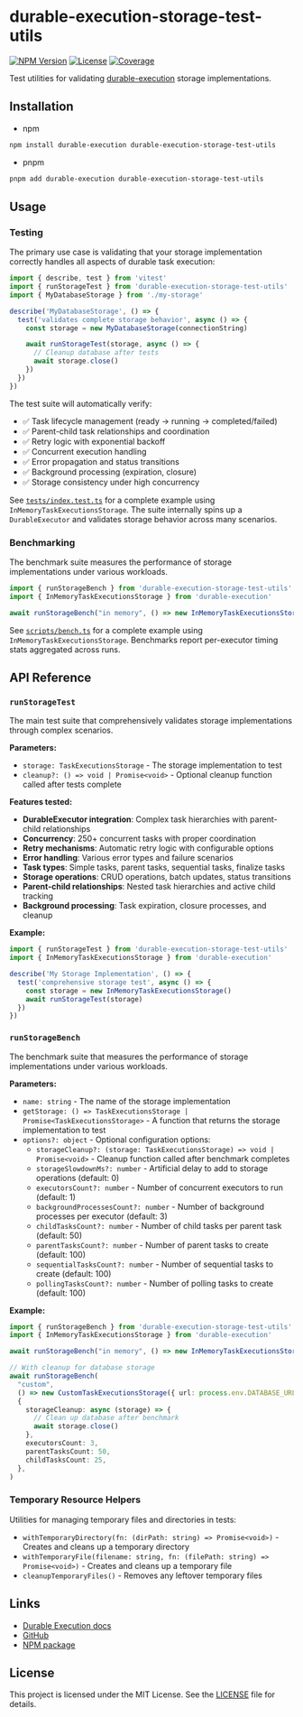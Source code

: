 # durable-execution-storage-test-utils

[![NPM Version](https://img.shields.io/npm/v/durable-execution-storage-test-utils)](https://www.npmjs.com/package/durable-execution-storage-test-utils)
[![License](https://img.shields.io/npm/l/durable-execution-storage-test-utils)](https://github.com/gpahal/durable-execution/blob/main/LICENSE)
[![Coverage](https://img.shields.io/codecov/c/github/gpahal/durable-execution/main?flag=durable-execution-storage-test-utils)](https://codecov.io/gh/gpahal/durable-execution?flag=durable-execution-storage-test-utils)

Test utilities for validating [durable-execution](https://github.com/gpahal/durable-execution) storage implementations.

## Installation

- npm

```bash
npm install durable-execution durable-execution-storage-test-utils
```

- pnpm

```bash
pnpm add durable-execution durable-execution-storage-test-utils
```

## Usage

### Testing

The primary use case is validating that your storage implementation correctly handles all aspects of durable task execution:

```ts
import { describe, test } from 'vitest'
import { runStorageTest } from 'durable-execution-storage-test-utils'
import { MyDatabaseStorage } from './my-storage'

describe('MyDatabaseStorage', () => {
  test('validates complete storage behavior', async () => {
    const storage = new MyDatabaseStorage(connectionString)

    await runStorageTest(storage, async () => {
      // Cleanup database after tests
      await storage.close()
    })
  })
})
```

The test suite will automatically verify:

- ✅ Task lifecycle management (ready → running → completed/failed)
- ✅ Parent-child task relationships and coordination
- ✅ Retry logic with exponential backoff
- ✅ Concurrent execution handling
- ✅ Error propagation and status transitions
- ✅ Background processing (expiration, closure)
- ✅ Storage consistency under high concurrency

See [`tests/index.test.ts`](./tests/index.test.ts) for a complete example using `InMemoryTaskExecutionsStorage`. The suite internally spins up a `DurableExecutor` and validates storage behavior across many scenarios.

### Benchmarking

The benchmark suite measures the performance of storage implementations under various workloads.

```ts
import { runStorageBench } from 'durable-execution-storage-test-utils'
import { InMemoryTaskExecutionsStorage } from 'durable-execution'

await runStorageBench("in memory", () => new InMemoryTaskExecutionsStorage())
```

See [`scripts/bench.ts`](./scripts/bench.ts) for a complete example using `InMemoryTaskExecutionsStorage`. Benchmarks report per-executor timing stats aggregated across runs.

## API Reference

### `runStorageTest`

The main test suite that comprehensively validates storage implementations through complex scenarios.

**Parameters:**

- `storage: TaskExecutionsStorage` - The storage implementation to test
- `cleanup?: () => void | Promise<void>` - Optional cleanup function called after tests complete

**Features tested:**

- **DurableExecutor integration**: Complex task hierarchies with parent-child relationships
- **Concurrency**: 250+ concurrent tasks with proper coordination
- **Retry mechanisms**: Automatic retry logic with configurable options
- **Error handling**: Various error types and failure scenarios
- **Task types**: Simple tasks, parent tasks, sequential tasks, finalize tasks
- **Storage operations**: CRUD operations, batch updates, status transitions
- **Parent-child relationships**: Nested task hierarchies and active child tracking
- **Background processing**: Task expiration, closure processes, and cleanup

**Example:**

```ts
import { runStorageTest } from 'durable-execution-storage-test-utils'
import { InMemoryTaskExecutionsStorage } from 'durable-execution'

describe('My Storage Implementation', () => {
  test('comprehensive storage test', async () => {
    const storage = new InMemoryTaskExecutionsStorage()
    await runStorageTest(storage)
  })
})
```

### `runStorageBench`

The benchmark suite that measures the performance of storage implementations under various workloads.

**Parameters:**

- `name: string` - The name of the storage implementation
- `getStorage: () => TaskExecutionsStorage | Promise<TaskExecutionsStorage>` - A function that returns the storage implementation to test
- `options?: object` - Optional configuration options:
  - `storageCleanup?: (storage: TaskExecutionsStorage) => void | Promise<void>` - Cleanup function called after benchmark completes
  - `storageSlowdownMs?: number` - Artificial delay to add to storage operations (default: 0)
  - `executorsCount?: number` - Number of concurrent executors to run (default: 1)
  - `backgroundProcessesCount?: number` - Number of background processes per executor (default: 3)
  - `childTasksCount?: number` - Number of child tasks per parent task (default: 50)
  - `parentTasksCount?: number` - Number of parent tasks to create (default: 100)
  - `sequentialTasksCount?: number` - Number of sequential tasks to create (default: 100)
  - `pollingTasksCount?: number` - Number of polling tasks to create (default: 100)

**Example:**

```ts
import { runStorageBench } from 'durable-execution-storage-test-utils'
import { InMemoryTaskExecutionsStorage } from 'durable-execution'

await runStorageBench("in memory", () => new InMemoryTaskExecutionsStorage())

// With cleanup for database storage
await runStorageBench(
  "custom",
  () => new CustomTaskExecutionsStorage({ url: process.env.DATABASE_URL! }),
  {
    storageCleanup: async (storage) => {
      // Clean up database after benchmark
      await storage.close()
    },
    executorsCount: 3,
    parentTasksCount: 50,
    childTasksCount: 25,
  },
)
```

### Temporary Resource Helpers

Utilities for managing temporary files and directories in tests:

- `withTemporaryDirectory(fn: (dirPath: string) => Promise<void>)` - Creates and cleans up a temporary directory
- `withTemporaryFile(filename: string, fn: (filePath: string) => Promise<void>)` - Creates and cleans up a temporary file
- `cleanupTemporaryFiles()` - Removes any leftover temporary files

## Links

- [Durable Execution docs](https://gpahal.github.io/durable-execution)
- [GitHub](https://github.com/gpahal/durable-execution)
- [NPM package](https://www.npmjs.com/package/durable-execution-storage-test-utils)

## License

This project is licensed under the MIT License. See the
[LICENSE](https://github.com/gpahal/durable-execution/blob/main/LICENSE) file for details.
